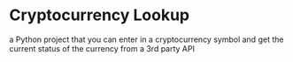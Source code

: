 # Cryptocurrency Lookup


a Python project that you can enter in a cryptocurrency symbol and get the current status of the currency from a 3rd party API
